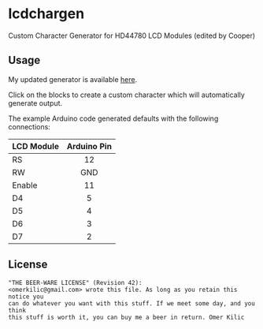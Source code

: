 lcdchargen
==========
Custom Character Generator for HD44780 LCD Modules
(edited by Cooper)

Usage
-----
My updated generator is available [here](http://omerk.github.com/lcdchargen/).

Click on the blocks to create a custom character which will automatically generate output.

The example Arduino code generated defaults with the following connections:


| LCD Module    | Arduino Pin   |
| ------------- |:-------------:|
| RS            | 12            |
| RW            | GND           |
| Enable        | 11            |
| D4            | 5             |
| D5            | 4             |
| D6            | 3             |
| D7            | 2             |

License
-------
    "THE BEER-WARE LICENSE" (Revision 42):
    <omerkilic@gmail.com> wrote this file. As long as you retain this notice you
    can do whatever you want with this stuff. If we meet some day, and you think
    this stuff is worth it, you can buy me a beer in return. Omer Kilic

